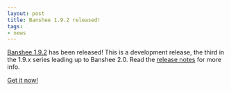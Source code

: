 ```yaml
---
layout: post
title: Banshee 1.9.2 released!
tags:
- news
---
```


[Banshee 1.9.2](/download/archives/1.9.2/) has been released!  This is a development release, the third in the 1.9.x series leading up to Banshee 2.0.  Read the [release notes](/download/archives/1.9.2/) for more info.

[Get it now!](/download)
